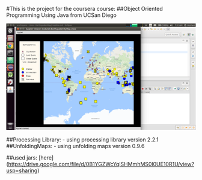 #This is the project for the coursera course:
##Object Oriented Programming Using Java from UCSan Diego

![Alt text](/screenshots/1.png?raw=true "EarthQuakes")

##Processing Library:
	- using processing library version 2.2.1
##UnfoldingMaps: 
	- using unfolding maps version 0.9.6
	
##used jars:
[here] (https://drive.google.com/file/d/0B1YGZWcYqlSHMmhMS0l0UE10R1U/view?usp=sharing)